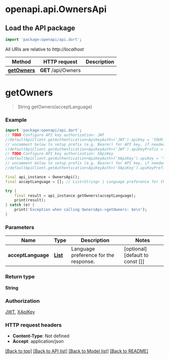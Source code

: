 # openapi.api.OwnersApi

## Load the API package
```dart
import 'package:openapi/api.dart';
```

All URIs are relative to *http://localhost*

Method | HTTP request | Description
------------- | ------------- | -------------
[**getOwners**](OwnersApi.md#getowners) | **GET** /api/Owners | 


# **getOwners**
> String getOwners(acceptLanguage)



### Example
```dart
import 'package:openapi/api.dart';
// TODO Configure API key authorization: JWT
//defaultApiClient.getAuthentication<ApiKeyAuth>('JWT').apiKey = 'YOUR_API_KEY';
// uncomment below to setup prefix (e.g. Bearer) for API key, if needed
//defaultApiClient.getAuthentication<ApiKeyAuth>('JWT').apiKeyPrefix = 'Bearer';
// TODO Configure API key authorization: XApiKey
//defaultApiClient.getAuthentication<ApiKeyAuth>('XApiKey').apiKey = 'YOUR_API_KEY';
// uncomment below to setup prefix (e.g. Bearer) for API key, if needed
//defaultApiClient.getAuthentication<ApiKeyAuth>('XApiKey').apiKeyPrefix = 'Bearer';

final api_instance = OwnersApi();
final acceptLanguage = []; // List<String> | Language preference for the response.

try {
    final result = api_instance.getOwners(acceptLanguage);
    print(result);
} catch (e) {
    print('Exception when calling OwnersApi->getOwners: $e\n');
}
```

### Parameters

Name | Type | Description  | Notes
------------- | ------------- | ------------- | -------------
 **acceptLanguage** | [**List<String>**](String.md)| Language preference for the response. | [optional] [default to const []]

### Return type

**String**

### Authorization

[JWT](../README.md#JWT), [XApiKey](../README.md#XApiKey)

### HTTP request headers

 - **Content-Type**: Not defined
 - **Accept**: application/json

[[Back to top]](#) [[Back to API list]](../README.md#documentation-for-api-endpoints) [[Back to Model list]](../README.md#documentation-for-models) [[Back to README]](../README.md)

